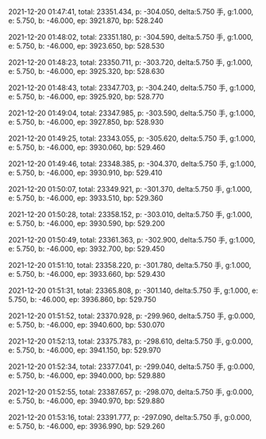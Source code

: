 2021-12-20 01:47:41, total: 23351.434, p: -304.050, delta:5.750 手, g:1.000, e: 5.750, b: -46.000, ep: 3921.870, bp: 528.240

2021-12-20 01:48:02, total: 23351.180, p: -304.590, delta:5.750 手, g:1.000, e: 5.750, b: -46.000, ep: 3923.650, bp: 528.530

2021-12-20 01:48:23, total: 23350.711, p: -303.720, delta:5.750 手, g:1.000, e: 5.750, b: -46.000, ep: 3925.320, bp: 528.630

2021-12-20 01:48:43, total: 23347.703, p: -304.240, delta:5.750 手, g:1.000, e: 5.750, b: -46.000, ep: 3925.920, bp: 528.770

2021-12-20 01:49:04, total: 23347.985, p: -303.590, delta:5.750 手, g:1.000, e: 5.750, b: -46.000, ep: 3927.850, bp: 528.930

2021-12-20 01:49:25, total: 23343.055, p: -305.620, delta:5.750 手, g:1.000, e: 5.750, b: -46.000, ep: 3930.060, bp: 529.460

2021-12-20 01:49:46, total: 23348.385, p: -304.370, delta:5.750 手, g:1.000, e: 5.750, b: -46.000, ep: 3930.910, bp: 529.410

2021-12-20 01:50:07, total: 23349.921, p: -301.370, delta:5.750 手, g:1.000, e: 5.750, b: -46.000, ep: 3933.510, bp: 529.360

2021-12-20 01:50:28, total: 23358.152, p: -303.010, delta:5.750 手, g:1.000, e: 5.750, b: -46.000, ep: 3930.590, bp: 529.200

2021-12-20 01:50:49, total: 23361.363, p: -302.900, delta:5.750 手, g:1.000, e: 5.750, b: -46.000, ep: 3932.700, bp: 529.450

2021-12-20 01:51:10, total: 23358.220, p: -301.780, delta:5.750 手, g:1.000, e: 5.750, b: -46.000, ep: 3933.660, bp: 529.430

2021-12-20 01:51:31, total: 23365.808, p: -301.140, delta:5.750 手, g:1.000, e: 5.750, b: -46.000, ep: 3936.860, bp: 529.750

2021-12-20 01:51:52, total: 23370.928, p: -299.960, delta:5.750 手, g:0.000, e: 5.750, b: -46.000, ep: 3940.600, bp: 530.070

2021-12-20 01:52:13, total: 23375.783, p: -298.610, delta:5.750 手, g:0.000, e: 5.750, b: -46.000, ep: 3941.150, bp: 529.970

2021-12-20 01:52:34, total: 23377.041, p: -299.040, delta:5.750 手, g:0.000, e: 5.750, b: -46.000, ep: 3940.000, bp: 529.880

2021-12-20 01:52:55, total: 23387.657, p: -298.070, delta:5.750 手, g:0.000, e: 5.750, b: -46.000, ep: 3940.970, bp: 529.880

2021-12-20 01:53:16, total: 23391.777, p: -297.090, delta:5.750 手, g:0.000, e: 5.750, b: -46.000, ep: 3936.990, bp: 529.260